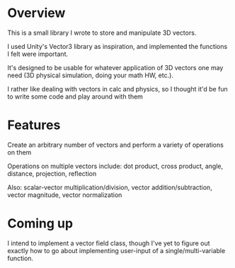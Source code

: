 # Overview
This is a small library I wrote to store and manipulate 3D vectors.

I used Unity's Vector3 library as inspiration, and implemented the functions I felt were important.

It's designed to be usable for whatever application of 3D vectors one may need (3D physical simulation, doing your math HW, etc.).

I rather like dealing with vectors in calc and physics, so I thought it'd be fun to write some code and play around with them

# Features
Create an arbitrary number of vectors and perform a variety of operations on them

Operations on multiple vectors include: dot product, cross product, angle, distance, projection, reflection

Also: scalar-vector multiplication/division, vector addition/subtraction, vector magnitude, vector normalization

# Coming up
I intend to implement a vector field class, though I've yet to figure out exactly how to go about implementing user-input of
a single/multi-variable function.
